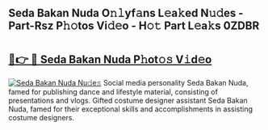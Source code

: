 ## Seda Bakan Nuda O𝚗𝚕yf𝚊ns L𝚎a𝚔ed N𝚞𝚍es - Part-Rsz P𝚑𝚘tos Vi𝚍𝚎o - H𝚘𝚝 Part L𝚎a𝚔s 0ZDBR

# <h2><a href="http://kfcnkr.oniu.top/?m=Seda+Bakan+Nuda">🔗👉 🔴 Seda Bakan Nuda P𝚑ot𝚘𝚜 V𝚒d𝚎o</a></h2>

[![Seda Bakan Nuda Nu𝚍e𝚜](https://i.imgur.com/0qMVB7G.gif)](http://kfcnkr.oniu.top/?m=Seda+Bakan+Nuda)
Social media personality Seda Bakan Nuda, famed for publishing dance and lifestyle material, consisting of presentations and vlogs. Gifted costume designer assistant Seda Bakan Nuda, famed for their exceptional skills and accomplishments in assisting costume designers.  
